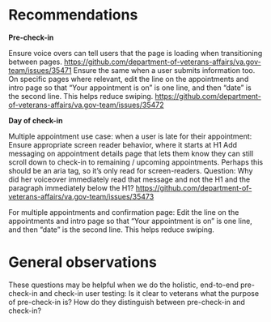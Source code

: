 
Recommendations
===

**Pre-check-in**

Ensure voice overs can tell users that the page is loading when transitioning between pages. 
https://github.com/department-of-veterans-affairs/va.gov-team/issues/35471
Ensure the same when a user submits information too. 
On specific pages where relevant, edit the line on the appointments and intro page so that “Your appointment is on” is one line, and then “date” is the second line. This helps reduce swiping. 
https://github.com/department-of-veterans-affairs/va.gov-team/issues/35472


**Day of check-in**

Multiple appointment use case: when a user is late for their appointment:
Ensure appropriate screen reader behavior, where it starts at H1 
Add messaging on appointment details page that lets them know they can still scroll down to check-in to remaining / upcoming appointments. Perhaps this should be an aria tag, so it’s only read for screen-readers. Question: Why did her voiceover immediately read that message and not the H1 and the paragraph immediately below the H1? 
https://github.com/department-of-veterans-affairs/va.gov-team/issues/35473


For multiple appointments and confirmation page: Edit the line on the appointments and intro page so that “Your appointment is on” is one line, and then “date” is the second line. This helps reduce swiping. 


General observations
===
These questions may be helpful when we do the holistic, end-to-end pre-check-in and check-in user testing: 
Is it clear to veterans what the purpose of pre-check-in is? 
How do they distinguish between pre-check-in and check-in? 


